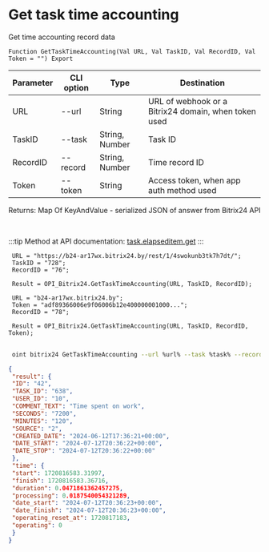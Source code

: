 ﻿---
sidebar_position: 4
---

# Get task time accounting
 Get time accounting record data



`Function GetTaskTimeAccounting(Val URL, Val TaskID, Val RecordID, Val Token = "") Export`

 | Parameter | CLI option | Type | Destination |
 |-|-|-|-|
 | URL | --url | String | URL of webhook or a Bitrix24 domain, when token used |
 | TaskID | --task | String, Number | Task ID |
 | RecordID | --record | String, Number | Time record ID |
 | Token | --token | String | Access token, when app auth method used |

 
 Returns: Map Of KeyAndValue - serialized JSON of answer from Bitrix24 API

<br/>

:::tip
Method at API documentation: [task.elapseditem.get](https://dev.1c-bitrix.ru/rest_help/tasks/task/elapseditem/get.php)
:::
<br/>


```bsl title="Code example"
 URL = "https://b24-ar17wx.bitrix24.by/rest/1/4swokunb3tk7h7dt/";
 TaskID = "728";
 RecordID = "76";
 
 Result = OPI_Bitrix24.GetTaskTimeAccounting(URL, TaskID, RecordID);
 
 URL = "b24-ar17wx.bitrix24.by";
 Token = "adf89366006e9f06006b12e400000001000...";
 RecordID = "78";
 
 Result = OPI_Bitrix24.GetTaskTimeAccounting(URL, TaskID, RecordID, Token);
```
	


```sh title="CLI command example"
 
 oint bitrix24 GetTaskTimeAccounting --url %url% --task %task% --record %record% --token %token%

```

```json title="Result"
{
 "result": {
 "ID": "42",
 "TASK_ID": "638",
 "USER_ID": "10",
 "COMMENT_TEXT": "Time spent on work",
 "SECONDS": "7200",
 "MINUTES": "120",
 "SOURCE": "2",
 "CREATED_DATE": "2024-06-12T17:36:21+00:00",
 "DATE_START": "2024-07-12T20:36:22+00:00",
 "DATE_STOP": "2024-07-12T20:36:22+00:00"
 },
 "time": {
 "start": 1720816583.31997,
 "finish": 1720816583.36716,
 "duration": 0.0471861362457275,
 "processing": 0.0187540054321289,
 "date_start": "2024-07-12T20:36:23+00:00",
 "date_finish": "2024-07-12T20:36:23+00:00",
 "operating_reset_at": 1720817183,
 "operating": 0
 }
}
```
